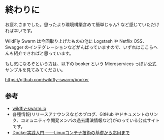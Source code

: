 # 終わりに

お疲れさまでした。思ったより環境構築含めて簡単じゃん? など感じていただければ幸いです。

WildFly Swarm は今回取り上げたものの他に Logstash や Netflix OSS、Swagger のインテグレーションなどがんばっていますので、いずれはここらへんも紹介できればと思っています。

もし気になるぞという方は、以下の booker という Microservices っぽい公式サンプルを見てみてください。

https://github.com/wildfly-swarm/booker

## 参考

* [wildfly-swarm.io](http://wildfly-swarm.io/)
 * 各種情報(リリースアナウンスなどのブログ、GitHub やドキュメントのリンク、コミュニティや開発メンバの過去講演情報など)がのっている公式サイトです。
* [Docker実践入門
――Linuxコンテナ技術の基礎から応用まで](http://gihyo.jp/book/2015/978-4-7741-7654-3)
